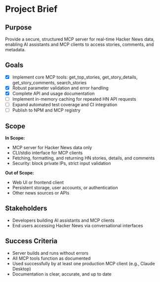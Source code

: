 # Project Brief

## Purpose

Provide a secure, structured MCP server for real-time Hacker News data, enabling AI assistants and MCP clients to access stories, comments, and metadata.

## Goals

- [x] Implement core MCP tools: get_top_stories, get_story_details, get_story_comments, search_stories
- [x] Robust parameter validation and error handling
- [x] Complete API and usage documentation
- [ ] Implement in-memory caching for repeated HN API requests
- [ ] Expand automated test coverage and CI integration
- [ ] Publish to NPM and MCP registry

## Scope

**In Scope:**

- MCP server for Hacker News data only
- CLI/stdio interface for MCP clients
- Fetching, formatting, and returning HN stories, details, and comments
- Security: block private IPs, strict input validation

**Out of Scope:**

- Web UI or frontend client
- Persistent storage, user accounts, or authentication
- Other news sources or APIs

## Stakeholders

- Developers building AI assistants and MCP clients
- End users accessing Hacker News via conversational interfaces

## Success Criteria

- Server builds and runs without errors
- All MCP tools function as documented
- Used successfully by at least one production MCP client (e.g., Claude Desktop)
- Documentation is clear, accurate, and up to date
